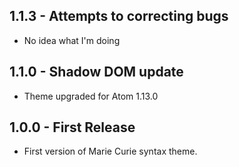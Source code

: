 ## 1.1.3 - Attempts to correcting bugs
* No idea what I'm doing
## 1.1.0 - Shadow DOM update
* Theme upgraded for Atom 1.13.0
## 1.0.0 - First Release
* First version of Marie Curie syntax theme.
